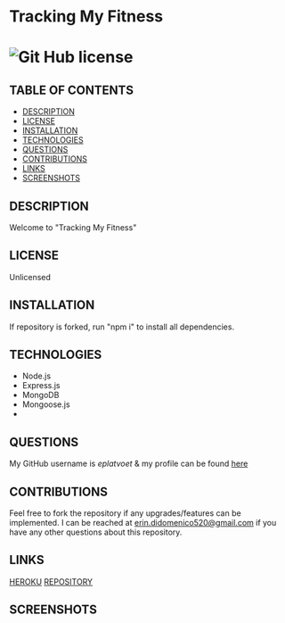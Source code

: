 # Tracking My Fitness
# ![Git Hub license](https://img.shields.io/badge/License-Unlicensed-blue.svg)

## TABLE OF CONTENTS
- [DESCRIPTION](#DESCRIPTION)  
- [LICENSE](#LICENSE)  
- [INSTALLATION](#INSTALLATION)  
- [TECHNOLOGIES](#TECHNOLOGIES)  
- [QUESTIONS](#QUESTIONS)  
- [CONTRIBUTIONS](#CONTRIBUTIONS)
- [LINKS](#LINKS)  
- [SCREENSHOTS](#SCREENSHOTS)  

## DESCRIPTION
Welcome to "Tracking My Fitness"

## LICENSE
Unlicensed

## INSTALLATION
If repository is forked, run "npm i" to install all dependencies. 

## TECHNOLOGIES
- Node.js  
- Express.js  
- MongoDB  
- Mongoose.js
-

## QUESTIONS

My GitHub username is *eplatvoet* & my profile can be found [here](https://github.com/eplatvoet) 

## CONTRIBUTIONS
Feel free to fork the repository if any upgrades/features can be implemented. I can be reached at erin.didomenico520@gmail.com if you have any other questions about this repository.

## LINKS
[HEROKU](https://tracking-my-fitness.herokuapp.com/)
[REPOSITORY]()

## SCREENSHOTS

